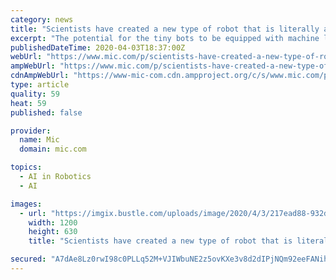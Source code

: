 ```yaml
---
category: news
title: "Scientists have created a new type of robot that is literally alive"
excerpt: "The potential for the tiny bots to be equipped with machine learning and artificial intelligence capabilities could allow them to effectively evolve to serve any number of purposes. For now, Xenobots exist right on the border of living and machine, raising new questions about the ethics of such a creation and just what it might be used for in ..."
publishedDateTime: 2020-04-03T18:37:00Z
webUrl: "https://www.mic.com/p/scientists-have-created-a-new-type-of-robot-that-is-literally-alive-22758584"
ampWebUrl: "https://www.mic.com/p/scientists-have-created-a-new-type-of-robot-that-is-literally-alive-22758584/amp"
cdnAmpWebUrl: "https://www-mic-com.cdn.ampproject.org/c/s/www.mic.com/p/scientists-have-created-a-new-type-of-robot-that-is-literally-alive-22758584/amp"
type: article
quality: 59
heat: 59
published: false

provider:
  name: Mic
  domain: mic.com

topics:
  - AI in Robotics
  - AI

images:
  - url: "https://imgix.bustle.com/uploads/image/2020/4/3/217ead88-932d-4cce-9908-be8693ec88d0-screen-shot-2020-04-03-at-93106-am.png?w=1200&h=630&q=70&fit=crop&crop=faces&fm=jpg"
    width: 1200
    height: 630
    title: "Scientists have created a new type of robot that is literally alive"

secured: "A7dAe8Lz0rwI98c0PLLq52M+VJIWbuNE2z5ovKXe3v8d2dIPjNQm92eeFANihtv7LMDviOn2s1DYdkoSqXsEami7gYk+gW6KdO2p371YOd9FG0TCXJeMBkeVpcuK4obf/Ym+FUDNCzWdZR960oDCi0Q/j96ngGmywTz3nszQ8o71Nl+Ak13ic2wseIKTrcBbOIoMllGaSB2BGvTQSh+b2enFzOUDOBYjw9fYb6ztUnejUseD5XcbmkgmPwoa5IStZM1vz/XOifzHSKffu+Ejz5gUqpj6HaHd6Jpbf6Ow8w0ZzBnT3lh6YV1wrIBpPcrjXxYNRDoE1Tr2LQwfqQYfmXX5qFPQLQXC6BchD/XaURaQVz2X9ghN9BbSmqJYAtaB/TyTlGHOULZfpeLL3dbFvAGsOrPVq9chBCJ5n3XfogdJ4poRH7pFvQy0bM6UitnQ7ekGc6uSCVfc5t+sbXBmBEI4ZBnns49Lmaofvhgvi8I=;iYNN74h/9xcw21NzwQCGTw=="
---
```


